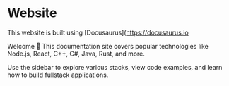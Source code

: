 # Website

This website is built using [Docusaurus](https://docusaurus.io

Welcome 👋
This documentation site covers popular technologies like Node.js, React, C++, C#, Java, Rust, and more.

Use the sidebar to explore various stacks, view code examples, and learn how to build fullstack applications.
